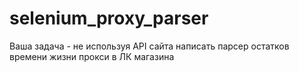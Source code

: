 # selenium_proxy_parser
Ваша задача - не используя API сайта написать парсер остатков времени жизни прокси в ЛК магазина
